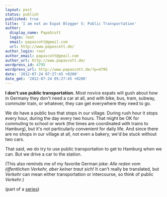 ```yaml
---
layout: post
status: publish
published: true
title: 'I am not an Expat Blogger 5: Public Transportation'
author:
  display_name: PapaScott
  login: root
  email: papascott@gmail.com
  url: http://www.papascott.de/
author_login: root
author_email: papascott@gmail.com
author_url: http://www.papascott.de/
wordpress_id: 4795
wordpress_url: http://www.papascott.de/?p=4795
date: '2012-07-24 07:27:45 +0200'
date_gmt: '2012-07-24 05:27:45 +0200'
---
```

<p><strong>I don't use public transportation.</strong> Most novice expats will gush about how in Germany they don't need a car at all, and with bike, bus, tram, subway, commuter train, or whatever, they can get everywhere they need to go.</p>
<p>We do have a public bus that stops in our village. During rush hour it stops every hour, during the day every two hours. That might be OK for commuting to school or work (the times are coordinated with trains to Hamburg), but it's not particularly convenient for daily life. And since there are no shops in our village at all, not even a bakery, we'd be stuck without two cars.</p>
<p>That said, we do try to use public transportation to get to Hamburg when we can. But we drive a car to the station.</p>
<p>(This also reminds me of my favorite German joke: <em>Alle reden vom öffentlichen Verkehr, aber keiner traut sich!</em> It can't really be translated, but <em>Verkehr</em> can mean either transportation or intercourse, so think of public <em>Verkehr</em>.)</p>
<p>(part of a <a href="http://www.papascott.de/archives/category/not-an-expat/">series</a>)</p>
